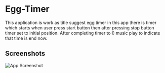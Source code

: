 
# Egg-Timer

This application is work as title suggest egg timer in this app there is timer which starts when user press start button then after pressing stop button timer set to initial position.
After completing timer to 0 music play to indicate that time is end now.

## Screenshots

![App Screenshot](https://via.placeholder.com/468x300?text=App+Screenshot+Here)

  
